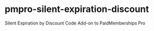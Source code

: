 # pmpro-silent-expiration-discount
Silent Expiration by Discount Code Add-on to PaidMemberships Pro
